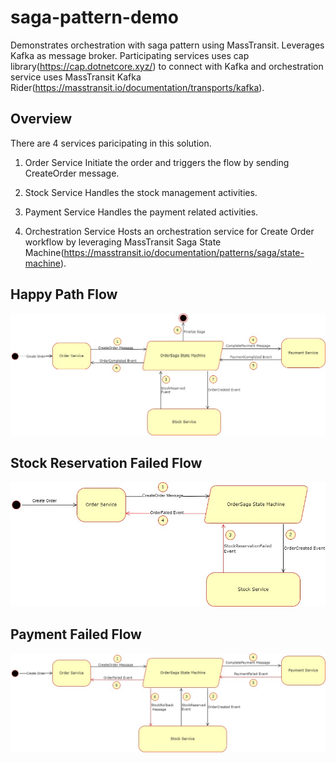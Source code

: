 # saga-pattern-demo
Demonstrates orchestration with saga pattern using MassTransit. Leverages Kafka as message broker. Participating services uses cap library(https://cap.dotnetcore.xyz/) to connect with Kafka and orchestration service uses MassTransit Kafka Rider(https://masstransit.io/documentation/transports/kafka).

## Overview
There are 4 services paricipating in this solution.

1) Order Service
Initiate the order and triggers the flow by sending CreateOrder message.

2) Stock Service
Handles the stock management activities.

3) Payment Service
Handles the payment related activities.

4) Orchestration Service
Hosts an orchestration service for Create Order workflow by leveraging MassTransit Saga State Machine(https://masstransit.io/documentation/patterns/saga/state-machine).

## Happy Path Flow
![Happy Path](images/Design-Happy_Path.jpg)

## Stock Reservation Failed Flow
![Stock Reservation Failed](images/Design-StockReservationFailed_Flow.jpg)

## Payment Failed Flow
![Payment Failed](images/Design-PaymentFailed_Flow.jpg)